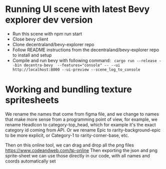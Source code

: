 # Running UI scene with latest Bevy explorer dev version

- Run this scene with npm run start 
- Close bevy client
- Clone decentraland/bevy-explorer repo
- Follow README instructions from the decentraland/bevy-explorer repo to install and setup
- Compile and run bevy with following command:
``` cargo run --release --bin decentra-bevy  --features="console" -- --ui http://localhost:8000 --ui-preview --scene_log_to_console```

# Working and bundling texture spritesheets

We rename the names that come from figma file, and we change to names that make more sense from a programming point of view, for example, we rename HeadIcon to category-top_head, which for example it's the exact category id coming from API.
Or we rename Epic to rarity-background-epic to be more explicit, or Category-1 to rarity-corner-base, etc.

Then on this online tool, we can drag and drop all the png files https://www.codeandweb.com/tp-online
Then exporting the json and png sprite-sheet we can use those directly in our code, with all names and coords automatically set